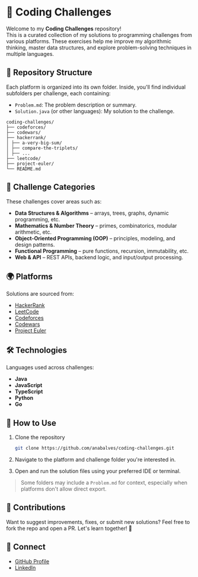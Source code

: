 # 🚀 Coding Challenges

Welcome to my **Coding Challenges** repository!  
This is a curated collection of my solutions to programming challenges from various platforms. These exercises help me improve my algorithmic thinking, master data structures, and explore problem-solving techniques in multiple languages.

## 📁 Repository Structure

Each platform is organized into its own folder. Inside, you'll find individual subfolders per challenge, each containing:
- `Problem.md`: The problem description or summary.
- `Solution.java` (or other languages): My solution to the challenge.

```shell
coding-challenges/
├── codeforces/
├── codewars/
├── hackerrank/
│ ├── a-very-big-sum/
│ ├── compare-the-triplets/
│ ├── ...
├── leetcode/
├── project-euler/
└── README.md
```

## 🧠 Challenge Categories

These challenges cover areas such as:

- **Data Structures & Algorithms** – arrays, trees, graphs, dynamic programming, etc.
- **Mathematics & Number Theory** – primes, combinatorics, modular arithmetic, etc.
- **Object-Oriented Programming (OOP)** – principles, modeling, and design patterns.
- **Functional Programming** – pure functions, recursion, immutability, etc.
- **Web & API** – REST APIs, backend logic, and input/output processing.

## 🌍 Platforms

Solutions are sourced from:

- [HackerRank](https://www.hackerrank.com/)
- [LeetCode](https://leetcode.com/)
- [Codeforces](https://codeforces.com/)
- [Codewars](https://www.codewars.com/)
- [Project Euler](https://projecteuler.net/)

## 🛠️ Technologies

Languages used across challenges:

- **Java**
- **JavaScript**
- **TypeScript**
- **Python**
- **Go**

## 📌 How to Use

1. Clone the repository  
   ```bash
   git clone https://github.com/anabalves/coding-challenges.git
   ```

2. Navigate to the platform and challenge folder you're interested in.

3. Open and run the solution files using your preferred IDE or terminal.

> Some folders may include a `Problem.md` for context, especially when platforms don't allow direct export.

## 🤝 Contributions

Want to suggest improvements, fixes, or submit new solutions?
Feel free to fork the repo and open a PR. Let's learn together! 🌱

## 🔗 Connect

- [GitHub Profile](https://github.com/anabalves)
- [LinkedIn](https://www.linkedin.com/in/anabalvess/)
